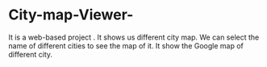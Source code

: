 # City-map-Viewer-
It is a web-based  project . It shows us different city map. We can select the name of different cities to see the map of it. It show the Google map of different city.
